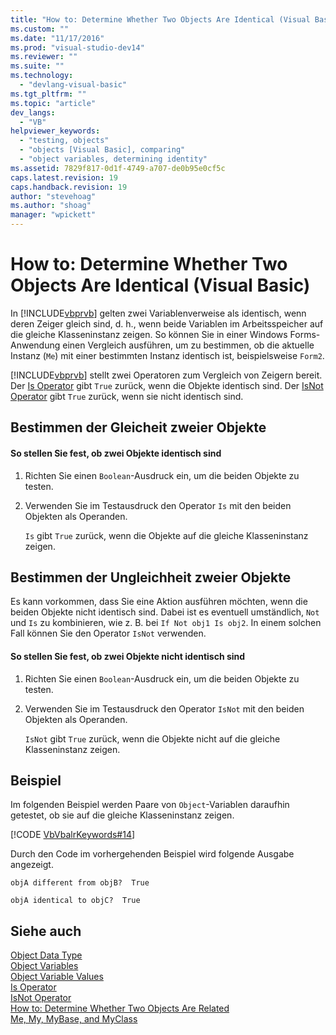 ```yaml
---
title: "How to: Determine Whether Two Objects Are Identical (Visual Basic) | Microsoft Docs"
ms.custom: ""
ms.date: "11/17/2016"
ms.prod: "visual-studio-dev14"
ms.reviewer: ""
ms.suite: ""
ms.technology: 
  - "devlang-visual-basic"
ms.tgt_pltfrm: ""
ms.topic: "article"
dev_langs: 
  - "VB"
helpviewer_keywords: 
  - "testing, objects"
  - "objects [Visual Basic], comparing"
  - "object variables, determining identity"
ms.assetid: 7829f817-0d1f-4749-a707-de0b95e0cf5c
caps.latest.revision: 19
caps.handback.revision: 19
author: "stevehoag"
ms.author: "shoag"
manager: "wpickett"
---
```

# How to: Determine Whether Two Objects Are Identical (Visual Basic)
In [!INCLUDE[vbprvb](../../../../csharp/programming-guide/concepts/linq/includes/vbprvb_md.md)] gelten zwei Variablenverweise als identisch, wenn deren Zeiger gleich sind, d. h., wenn beide Variablen im Arbeitsspeicher auf die gleiche Klasseninstanz zeigen.  So können Sie in einer Windows Forms\-Anwendung einen Vergleich ausführen, um zu bestimmen, ob die aktuelle Instanz \(`Me`\) mit einer bestimmten Instanz identisch ist, beispielsweise `Form2`.  
  
 [!INCLUDE[vbprvb](../../../../csharp/programming-guide/concepts/linq/includes/vbprvb_md.md)] stellt zwei Operatoren zum Vergleich von Zeigern bereit.  Der [Is Operator](../../../../visual-basic/language-reference/operators/is-operator.md) gibt `True` zurück, wenn die Objekte identisch sind. Der [IsNot Operator](../../../../visual-basic/language-reference/operators/isnot-operator.md) gibt `True` zurück, wenn sie nicht identisch sind.  
  
## Bestimmen der Gleicheit zweier Objekte  
  
#### So stellen Sie fest, ob zwei Objekte identisch sind  
  
1.  Richten Sie einen `Boolean`\-Ausdruck ein, um die beiden Objekte zu testen.  
  
2.  Verwenden Sie im Testausdruck den Operator `Is` mit den beiden Objekten als Operanden.  
  
     `Is` gibt `True` zurück, wenn die Objekte auf die gleiche Klasseninstanz zeigen.  
  
## Bestimmen der Ungleichheit zweier Objekte  
 Es kann vorkommen, dass Sie eine Aktion ausführen möchten, wenn die beiden Objekte nicht identisch sind. Dabei ist es eventuell umständlich, `Not` und `Is` zu kombinieren, wie z. B. bei `If Not obj1 Is obj2`.  In einem solchen Fall können Sie den Operator `IsNot` verwenden.  
  
#### So stellen Sie fest, ob zwei Objekte nicht identisch sind  
  
1.  Richten Sie einen `Boolean`\-Ausdruck ein, um die beiden Objekte zu testen.  
  
2.  Verwenden Sie im Testausdruck den Operator `IsNot` mit den beiden Objekten als Operanden.  
  
     `IsNot` gibt `True` zurück, wenn die Objekte nicht auf die gleiche Klasseninstanz zeigen.  
  
## Beispiel  
 Im folgenden Beispiel werden Paare von `Object`\-Variablen daraufhin getestet, ob sie auf die gleiche Klasseninstanz zeigen.  
  
 [!CODE [VbVbalrKeywords#14](../CodeSnippet/VS_Snippets_VBCSharp/VbVbalrKeywords#14)]  
  
 Durch den Code im vorhergehenden Beispiel wird folgende Ausgabe angezeigt.  
  
 `objA different from objB?  True`  
  
 `objA identical to objC?  True`  
  
## Siehe auch  
 [Object Data Type](../../../../visual-basic/language-reference/data-types/object-data-type.md)   
 [Object Variables](../../../../visual-basic/programming-guide/language-features/variables/object-variables.md)   
 [Object Variable Values](../../../../visual-basic/programming-guide/language-features/variables/object-variable-values.md)   
 [Is Operator](../../../../visual-basic/language-reference/operators/is-operator.md)   
 [IsNot Operator](../../../../visual-basic/language-reference/operators/isnot-operator.md)   
 [How to: Determine Whether Two Objects Are Related](../../../../visual-basic/programming-guide/language-features/variables/how-to-determine-whether-two-objects-are-related.md)   
 [Me, My, MyBase, and MyClass](../../../../visual-basic/programming-guide/program-structure/me-my-mybase-and-myclass.md)